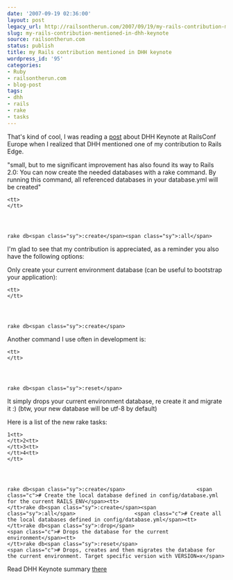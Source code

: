 ```yaml
---
date: '2007-09-19 02:36:00'
layout: post
legacy_url: http://railsontherun.com/2007/09/19/my-rails-contribution-mentioned-in-dhh-keynote/
slug: my-rails-contribution-mentioned-in-dhh-keynote
source: railsontherun.com
status: publish
title: my Rails contribution mentioned in DHH keynote
wordpress_id: '95'
categories:
- Ruby
- railsontherun.com
- blog-post
tags:
- dhh
- rails
- rake
- tasks
---
```


That's kind of cool, I was reading a [post](http://casperfabricius.com/blog/2007/09/18/railsconf2007-dhh/) about DHH Keynote at RailsConf Europe when I realized that DHH mentioned one of my contribution to Rails Edge.





"small, but to me significant improvement has also found its way to Rails 2.0: You can now create the needed databases with a rake command. By running this command, all referenced databases in your database.yml will be created"






  
    
    <tt>
    </tt>


  
    
    rake db<span class="sy">:create</span><span class="sy">:all</span>






I'm glad to see that my contribution is appreciated, as a reminder you also have the following options:





Only create your current environment database (can be useful to bootstrap your application):






  
    
    <tt>
    </tt>


  
    
    rake db<span class="sy">:create</span>






Another command I use often in development is:






  
    
    <tt>
    </tt>


  
    
    rake db<span class="sy">:reset</span>






It simply drops your current environment database, re create it and migrate it :)
(btw, your new database will be utf-8 by default)





Here is a list of the new rake tasks:






  
    
    1<tt>
    </tt>2<tt>
    </tt>3<tt>
    </tt>4<tt>
    </tt>


  
    
    rake db<span class="sy">:create</span>                       <span class="c"># Create the local database defined in config/database.yml for the current RAILS_ENV</span><tt>
    </tt>rake db<span class="sy">:create</span><span class="sy">:all</span>                   <span class="c"># Create all the local databases defined in config/database.yml</span><tt>
    </tt>rake db<span class="sy">:drop</span>                         <span class="c"># Drops the database for the current environment</span><tt>
    </tt>rake db<span class="sy">:reset</span>                         <span class="c"># Drops, creates and then migrates the database for the current environment. Target specific version with VERSION=x</span>






Read DHH Keynote summary [there](http://casperfabricius.com/blog/2007/09/18/railsconf2007-dhh/)
